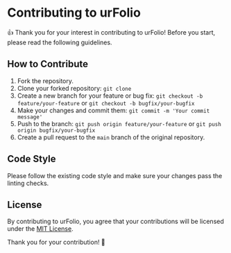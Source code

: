 # Contributing to urFolio

👍 Thank you for your interest in contributing to urFolio! Before you start, please read the following guidelines.


## How to Contribute

1. Fork the repository.
2. Clone your forked repository: `git clone `
3. Create a new branch for your feature or bug fix: `git checkout -b feature/your-feature` or `git checkout -b bugfix/your-bugfix`
4. Make your changes and commit them: `git commit -m 'Your commit message'`
5. Push to the branch: `git push origin feature/your-feature` or `git push origin bugfix/your-bugfix`
6. Create a pull request to the `main` branch of the original repository.

## Code Style

Please follow the existing code style and make sure your changes pass the linting checks.


## License

By contributing to urFolio, you agree that your contributions will be licensed under the [MIT License](LICENSE).

Thank you for your contribution! 🚀

